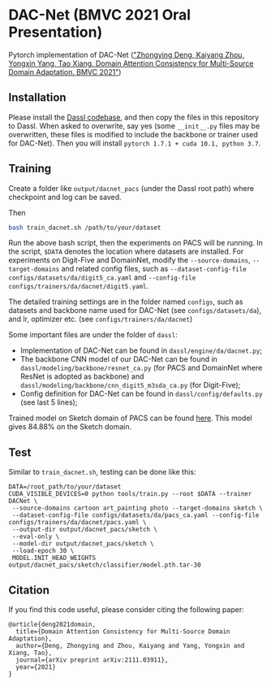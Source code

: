# DAC-Net (BMVC 2021 Oral Presentation)

Pytorch implementation of DAC-Net (["Zhongying Deng, Kaiyang Zhou, Yongxin Yang, Tao Xiang. Domain Attention Consistency for Multi-Source Domain Adaptation. BMVC 2021"](https://www.bmvc2021-virtualconference.com/assets/papers/0353.pdf))

## Installation

Please install the [Dassl codebase](https://github.com/KaiyangZhou/Dassl.pytorch#get-started), and then copy the files in this repository to Dassl. 
When asked to overwrite, say yes (some `__init__.py` files may be overwritten, these files is modified to include the backbone or trainer used for DAC-Net).
Then you will install `pytorch 1.7.1 + cuda 10.1, python 3.7`.

## Training

Create a folder like `output/dacnet_pacs` (under the Dassl root path) where checkpoint and log can be saved.

Then
```bash
bash train_dacnet.sh /path/to/your/dataset
```

Run the above bash script, then the experiments on PACS will be running. In the script, `$DATA` denotes the location where datasets are installed. For experiments on Digit-Five and DomainNet, modify the `--source-domains`, `--target-domains` and related config files, such as `--dataset-config-file configs/datasets/da/digit5_ca.yaml` and `--config-file configs/trainers/da/dacnet/digit5.yaml`.

The detailed training settings are in the folder named `configs`, such as datasets and backbone name used for DAC-Net (see `configs/datasets/da`), and lr, optimizer etc. (see `configs/trainers/da/dacnet`)

Some important files are under the folder of `dassl`: 
* Implementation of DAC-Net can be found in `dassl/engine/da/dacnet.py`;
* The backbone CNN model of our DAC-Net can be found in `dassl/modeling/backbone/resnet_ca.py` (for PACS and DomainNet where ResNet is adopted as backbone) and `dassl/modeling/backbone/cnn_digit5_m3sda_ca.py` (for Digit-Five);
* Config definition for DAC-Net can be found in `dassl/config/defaults.py` (see last 5 lines);

Trained model on Sketch domain of PACS can be found [here](https://drive.google.com/file/d/1VLWc0K9WVC4Nx6ZZ4uKM_YmCn_s4PjgO/view?usp=sharing). This model gives 84.88% on the Sketch domain.

## Test

Similar to `train_dacnet.sh`, testing can be done like this:

```
DATA=/root_path/to/your/dataset
CUDA_VISIBLE_DEVICES=0 python tools/train.py --root $DATA --trainer DACNet \
 --source-domains cartoon art_painting photo --target-domains sketch \
 --dataset-config-file configs/datasets/da/pacs_ca.yaml --config-file configs/trainers/da/dacnet/pacs.yaml \
 --output-dir output/dacnet_pacs/sketch \
 --eval-only \
 --model-dir output/dacnet_pacs/sketch \
 --load-epoch 30 \
 MODEL.INIT_HEAD_WEIGHTS output/dacnet_pacs/sketch/classifier/model.pth.tar-30
```

## Citation

If you find this code useful, please consider citing the following paper:
```
@article{deng2021domain,
  title={Domain Attention Consistency for Multi-Source Domain Adaptation},
  author={Deng, Zhongying and Zhou, Kaiyang and Yang, Yongxin and Xiang, Tao},
  journal={arXiv preprint arXiv:2111.03911},
  year={2021}
}
```
